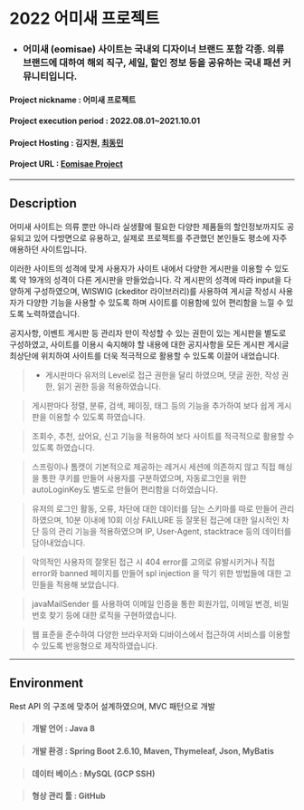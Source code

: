 # 2022 어미새 프로젝트

  -  ###  어미새 (eomisae) 사이트는 국내외 디자이너 브랜드 포함 각종. 의류 브랜드에 대하여 해외 직구, 세일, 할인 정보 등을 공유하는 국내 패션 커뮤니티입니다.

#### Project nickname : 어미새 프로젝트
#### Project execution period : 2022.08.01~2021.10.01

#### Project Hosting :  김지원, [최동민](https://dmchoi.dev)

#### Project URL :  [Eomisae Project](https://eomisae.dmchoi.dev)

----------------

##  Description

어미새 사이트는 의류 뿐만 아니라 실생활에 필요한 다양한 제품들의  할인정보까지도 공유되고 있어 다방면으로 유용하고, 실제로 프로젝트를 주관했던 본인들도 평소에 자주 애용하던 사이트입니다.

이러한 사이트의 성격에 맞게 사용자가 사이트 내에서 다양한 게시판을 이용할 수 있도록 약 19개의 성격이 다른 게시판을 만들었습니다. 각 게시판의 성격에 따라 input을 다양하게 구성하였으며,   WISWIG (ckeditor 라이브러리)를 사용하여 게시글 작성시 사용자가 다양한 기능을 사용할 수 있도록 하며 사이트를 이용함에 있어 편리함을 느낄 수 있도록 노력하였습니다.

공지사항, 이벤트 게시판 등 관리자 만이 작성할 수 있는 권한이 있는 게시판을 별도로 구성하였고, 사이트를 이용시 숙지해야 할 내용에 대한 공지사항을 모든 게시판 게시글 최상단에 위치하여 사이트를 더욱 적극적으로 활용할 수 있도록 이끌어 내었습니다.

> - 게시판마다 유저의 Level로 접근 권한을 달리 하였으며, 댓글 권한, 작성 권한, 읽기 권한 등을 적용하였습니다.

> 게시판마다 정렬, 분류, 검색, 페이징, 태그 등의 기능을 추가하여 보다 쉽게 게시판을 이용할 수 있도록 하였습니다.

> 조회수, 추천, 샀어요, 신고 기능을 적용하여 보다 사이트를 적극적으로 활용할 수 있도록 하였습니다.

> 스프링이나 톰캣이 기본적으로 제공하는 레거시 세션에 의존하지 않고 직접 해싱을 통한 쿠키를 만들어 사용자를 구분하였으며, 자동로그인을 위한 autoLoginKey도 별도로 만들어 편리함을 더하였습니다.

> 유저의 로그인 활동, 오류, 차단에 대한 데이터를 담는 스키마를 따로 만들어 관리하였으며,  10분 이내에 10회 이상 FAILURE 등 잘못된 접근에 대한 일시적인 차단 등의 관리 기능을 적용하였으며 IP, User-Agent, stacktrace 등의 데이터를 담아내었습니다.

> 악의적인 사용자의 잘못된 접근 시 404 error를 고의로 유발시키거나 직접 error와 banned 페이지를 만들어 spl injection 을 막기 위한 방법들에 대한 고민들을 적용해 보았습니다.

> javaMailSender 를 사용하여 이메일 인증을 통한 회원가입, 이메일 변경,  비밀번호 찾기 등에 대한 로직을 구현하였습니다. 

> 웹 표준을 준수하여 다양한 브라우저와 디바이스에서 접근하여 서비스를 이용할 수 있도록 반응형으로 제작하였습니다.

--------------------

## Environment

Rest API 의 구조에 맞추어 설계하였으며, MVC 패턴으로 개발

> #### 개발 언어 : Java 8

> #### 개발 환경 : Spring Boot 2.6.10, Maven, Thymeleaf, Json, MyBatis

> #### 데이터 베이스 : MySQL (GCP SSH)

> #### 형상 관리 툴 : GitHub
